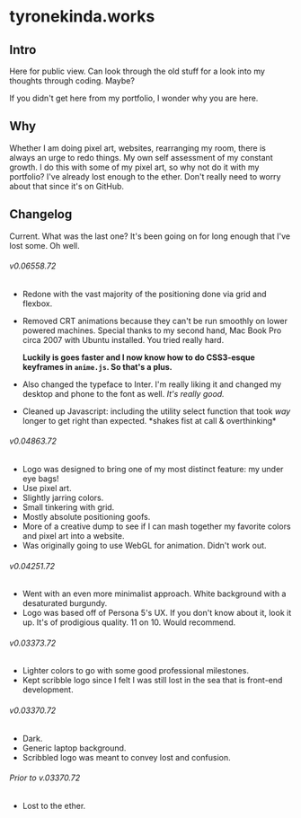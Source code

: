 # tyronekinda.works

## Intro

Here for public view. Can look through the old stuff for a look into my thoughts through coding. Maybe?

If you didn't get here from my portfolio, I wonder why you are here.

## Why 

Whether I am doing pixel art, websites, rearranging my room, there is always an urge to redo things. My own self assessment of my constant growth. I do this with some of my pixel art, so why not do it with my portfolio? I've already lost enough to the ether. Don't really need to worry about that since it's on GitHub.

## Changelog

Current. What was the last one? It's been going on for long enough that I've lost some. Oh well.

###### v0.06558.72

 - Redone with the vast majority of the positioning done via grid and flexbox.
 - Removed CRT animations because they can't be run smoothly on lower powered machines. Special thanks to my second hand, Mac Book Pro circa 2007 with Ubuntu installed. You tried really hard.
   

   **Luckily is goes faster and I now know how to do CSS3-esque keyframes in `anime.js`. So that's a plus.**
 - Also changed the typeface to Inter. I'm really liking it and changed my desktop and phone to the font as well. *It's really good.*
 - Cleaned up Javascript: including the utility select function that took *way* longer to get right than expected. \*shakes fist at call & overthinking\*

###### v0.04863.72

- Logo was designed to bring one of my most distinct feature: my under eye bags!
- Use pixel art. 
- Slightly jarring colors. 
- Small tinkering with grid.
- Mostly absolute positioning goofs.
- More of a creative dump to see if I can mash together my favorite colors and pixel art into a website.
- Was originally going to use WebGL for animation. Didn't work out.

###### v0.04251.72

- Went with an even more minimalist approach. White background with a desaturated burgundy.
- Logo was based off of Persona 5's UX. If you don't know about it, look it up. It's of prodigious quality. 11 on 10. Would recommend.

###### v0.03373.72

- Lighter colors to go with some good professional milestones.
- Kept scribble logo since I felt I was still lost in the sea that is front-end development.

###### v0.03370.72

 - Dark.
 - Generic laptop background.
 - Scribbled logo was meant to convey lost and confusion.

###### Prior to v.03370.72

- Lost to the ether.